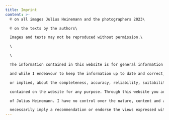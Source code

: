 ```yaml
---
title: Imprint
content: >-
  © on all images Julius Heinemann and the photographers 2023\

  © on the texts by the authors\

  Images and texts may not be reproduced without permission.\

  \

  \

  The information contained in this website is for general information purposes only. The information is provided by Julius Heinemann\

  and while I endeavour to keep the information up to date and correct, I make no representations or warranties of any kind, express\

  or implied, about the completeness, accuracy, reliability, suitability or availability with respect to the website and the information\

  contained on the website for any purpose. Through this website you are able to link to other websites which are not under the control\

  of Julius Heinemann. I have no control over the nature, content and availability of those sites. The inclusion of any links does not\

  necessarily imply a recommendation or endorse the views expressed within them.
---
```

